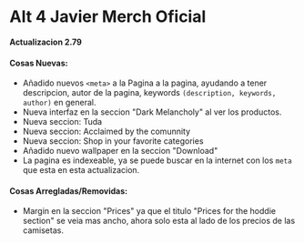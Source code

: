 # Alt 4 Javier Merch Oficial
**Actualizacion 2.79**

#### Cosas Nuevas:
- Añadido nuevos `<meta>` a la Pagina a la pagina, ayudando a tener descripcion, autor de la pagina, keywords `(description, keywords, author)` en general.
- Nueva interfaz en la seccion "Dark Melancholy" al ver los productos.
- Nueva seccion: Tuda
- Nueva seccion: Acclaimed by the comunnity
- Nueva seccion: Shop in your favorite categories
- Añadido nuevo wallpaper en la seccion "Download"
- La pagina es indexeable, ya se puede buscar en la internet con los `meta` que esta en esta actualizacion.

#### Cosas Arregladas/Removidas:
- Margin en la seccion "Prices" ya que el titulo "Prices for the hoddie section" se veia mas ancho, ahora solo esta al lado de los precios de las camisetas.
